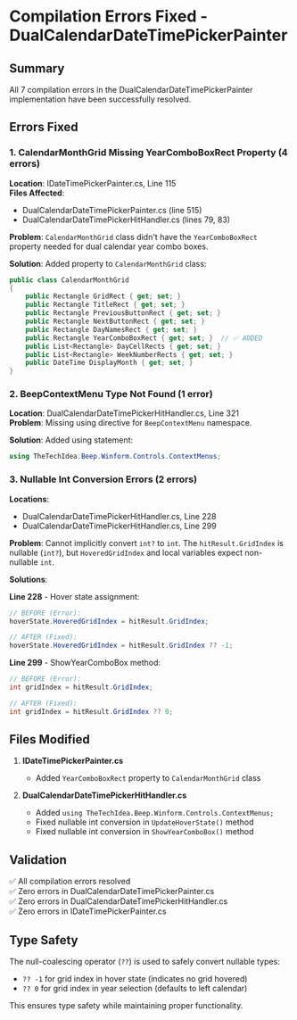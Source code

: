 # Compilation Errors Fixed - DualCalendarDateTimePickerPainter

## Summary
All 7 compilation errors in the DualCalendarDateTimePickerPainter implementation have been successfully resolved.

## Errors Fixed

### 1. CalendarMonthGrid Missing YearComboBoxRect Property (4 errors)
**Location**: IDateTimePickerPainter.cs, Line 115  
**Files Affected**: 
- DualCalendarDateTimePickerPainter.cs (line 515)
- DualCalendarDateTimePickerHitHandler.cs (lines 79, 83)

**Problem**: `CalendarMonthGrid` class didn't have the `YearComboBoxRect` property needed for dual calendar year combo boxes.

**Solution**: Added property to `CalendarMonthGrid` class:
```csharp
public class CalendarMonthGrid
{
    public Rectangle GridRect { get; set; }
    public Rectangle TitleRect { get; set; }
    public Rectangle PreviousButtonRect { get; set; }
    public Rectangle NextButtonRect { get; set; }
    public Rectangle DayNamesRect { get; set; }
    public Rectangle YearComboBoxRect { get; set; }  // ✅ ADDED
    public List<Rectangle> DayCellRects { get; set; }
    public List<Rectangle> WeekNumberRects { get; set; }
    public DateTime DisplayMonth { get; set; }
}
```

### 2. BeepContextMenu Type Not Found (1 error)
**Location**: DualCalendarDateTimePickerHitHandler.cs, Line 321  
**Problem**: Missing using directive for `BeepContextMenu` namespace.

**Solution**: Added using statement:
```csharp
using TheTechIdea.Beep.Winform.Controls.ContextMenus;
```

### 3. Nullable Int Conversion Errors (2 errors)
**Locations**: 
- DualCalendarDateTimePickerHitHandler.cs, Line 228
- DualCalendarDateTimePickerHitHandler.cs, Line 299

**Problem**: Cannot implicitly convert `int?` to `int`. The `hitResult.GridIndex` is nullable (`int?`), but `HoveredGridIndex` and local variables expect non-nullable `int`.

**Solutions**:

**Line 228** - Hover state assignment:
```csharp
// BEFORE (Error):
hoverState.HoveredGridIndex = hitResult.GridIndex;

// AFTER (Fixed):
hoverState.HoveredGridIndex = hitResult.GridIndex ?? -1;
```

**Line 299** - ShowYearComboBox method:
```csharp
// BEFORE (Error):
int gridIndex = hitResult.GridIndex;

// AFTER (Fixed):
int gridIndex = hitResult.GridIndex ?? 0;
```

## Files Modified

1. **IDateTimePickerPainter.cs**
   - Added `YearComboBoxRect` property to `CalendarMonthGrid` class

2. **DualCalendarDateTimePickerHitHandler.cs**
   - Added `using TheTechIdea.Beep.Winform.Controls.ContextMenus;`
   - Fixed nullable int conversion in `UpdateHoverState()` method
   - Fixed nullable int conversion in `ShowYearComboBox()` method

## Validation
✅ All compilation errors resolved  
✅ Zero errors in DualCalendarDateTimePickerPainter.cs  
✅ Zero errors in DualCalendarDateTimePickerHitHandler.cs  
✅ Zero errors in IDateTimePickerPainter.cs  

## Type Safety
The null-coalescing operator (`??`) is used to safely convert nullable types:
- `?? -1` for grid index in hover state (indicates no grid hovered)
- `?? 0` for grid index in year selection (defaults to left calendar)

This ensures type safety while maintaining proper functionality.
